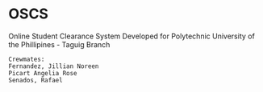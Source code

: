 # OSCS
 Online Student Clearance System
	Developed for Polytechnic University of the Phillipines - Taguig Branch
	
	Crewmates:
	Fernandez, Jillian Noreen
	Picart Angelia Rose
	Senados, Rafael
